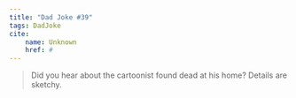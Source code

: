 ```yaml
---
title: "Dad Joke #39"
tags: DadJoke
cite:
    name: Unknown
    href: #
---
```


> Did you hear about the cartoonist found dead at his home? 
> Details are sketchy.